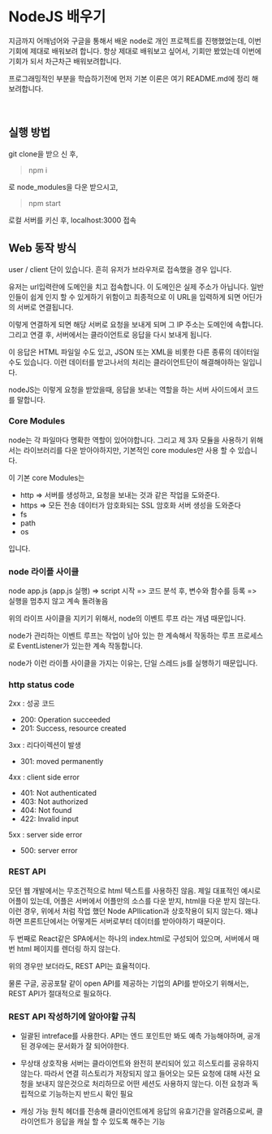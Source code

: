 # NodeJS 배우기

지금까지 어깨넘어와 구글을 통해서 배운 node로 개인 프로젝트를 진행했었는데, 이번 기회에 제대로 배워보려 합니다.
항상 제대로 배워보고 싶어서, 기회만 봤었는데 이번에 기회가 되서 차근차근 배워보려합니다.

프로그래밍적인 부분을 학습하기전에 먼저 기본 이론은 여기 README.md에 정리 해보려합니다.

<br />

## 실행 방법

git clone을 받으 신 후,

> npm i

로 node_modules을 다운 받으시고,

> npm start

로컬 서버를 키신 후, localhost:3000 접속

## Web 동작 방식

user / client 단이 있습니다.
흔히 유저가 브라우저로 접속했을 경우 입니다.

유저는 url입력란에 도메인을 치고 접속합니다.
이 도메인은 실제 주소가 아닙니다. 일반인들이 쉽게 인지 할 수 있게하기 위함이고 최종적으로 이 URL을 입력하게 되면 어딘가의 서버로 연결됩니다.

이렇게 연결하게 되면 해당 서버로 요청을 보내게 되며 그 IP 주소는 도메인에 속합니다.
그리고 연결 후, 서버에서는 클라이언트로 응답을 다시 보내게 됩니다.

이 응답은 HTML 파일일 수도 있고, JSON 또는 XML을 비롯한 다른 종류의 데이터일 수도 있습니다. 이런 데이터를 받고나서의 처리는 클라이언트단이 해결해야하는 일입니다.

nodeJS는 이렇게 요청을 받았을때, 응답을 보내는 역할을 하는 서버 사이드에서 코드를 말합니다.

### Core Modules

node는 각 파일마다 명확한 역할이 있어야합니다.
그리고 제 3자 모듈을 사용하기 위해서는 라이브러리를 다운 받아야하지만, 기본적인 core modules만 사용 할 수 있습니다.

이 기본 core Modules는

- http
  => 서버를 생성하고, 요청을 보내는 것과 같은 작업을 도와준다.
- https
  => 모든 전송 데이터가 암호화되는 SSL 암호화 서버 생성을 도와준다
- fs
- path
- os

입니다.

### node 라이플 사이클

node app.js (app.js 실행) => script 시작 => 코드 분석 후, 변수와 함수를 등록 => 실행을 멈추지 않고 계속 돌려놓음

위의 라이프 사이클을 지키기 위해서, node의 이벤트 루프 라는 개념 때문입니다.

node가 관리하는 이벤트 루프는 작업이 남아 있는 한 계속해서 작동하는 루프 프로세스로 EventListener가 있는한 계속 작동합니다.

node가 이런 라이플 사이클을 가지는 이유는, 단일 스레드 js를 실행하기 때문입니다.


### http status code

2xx : 성공 코드
- 200: Operation succeeded
- 201: Success, resource created

3xx : 리다이렉션이 발생
- 301: moved permanently

4xx : client side error
- 401: Not authenticated
- 403: Not authorized
- 404: Not found
- 422: Invalid input

5xx : server side error
- 500: server error

### REST API 
모던 웹 개발에서는 무조건적으로 html 텍스트를 사용하진 않음. 제일 대표적인 예시로 어플이 있는데, 어플은 서버에서 어플만의 
소스를 다운 받지, html을 다운 받지 않는다. 
이런 경우, 위에서 처럼 작업 했던 Node APllication과 상호작용이 되지 않는다. 
왜냐하면 프론트단에서는 어떻게든 서버로부터 데이터를 받아야하기 때문이다. 

두 번째로 React같은 SPA에서는 하나의 index.html로 구성되어 있으며, 서버에서 매번 html 페이지를 렌더링 하지 않는다. 

위의 경우만 보더라도, REST API는 효율적이다. 

물론 구글, 공공포탈 같이 open API를 제공하는 기업의 API를 받아오기 위해서는, REST API가 절대적으로 필요하다. 

### REST API 작성하기에 알아야할 규칙

- 일괄된 intreface를 사용한다. 
API는 엔드 포인트만 봐도 예측 가능해야하며, 공개된 경우에는 문서화가 잘 되어야한다.

- 무상태 상호작용
서버는 클라이언트와 완전히 분리되어 있고 히스토리를 공유하지 않는다. 따라서 연결 히스토리가 저장되지 않고 
들어오는 모든 요청에 대해 사전 요청을 보내지 않은것으로 처리하므로 어떤 세션도 사용하지 않는다. 
이전 요청과 독립적으로 기능하는지 반드시 확인 필요

- 캐싱 가능 원칙 
헤더를 전송해 클라이언트에게 응답의 유효기간을 알려줌으로써, 클라이언트가 응답을 캐실 할 수 있도록 해주는 기능
